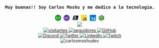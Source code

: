 <div align="justify">
    <p align="center">
        <samp>
            <b>
                Muy buenas!! Soy Carlos Moshu y me dedico a la tecnología.
                <br>
                <br>
                <code><img height="20" alt="csharp" src="https://raw.githubusercontent.com/github/explore/80688e429a7d4ef2fca1e82350fe8e3517d3494d/topics/csharp/csharp.png"></code>
                <code><img height="20" alt="dotnet" src="https://raw.githubusercontent.com/github/explore/80688e429a7d4ef2fca1e82350fe8e3517d3494d/topics/dotnet/dotnet.png"></code>
                <code><img height="20" alt="powershell" src="https://raw.githubusercontent.com/github/explore/80688e429a7d4ef2fca1e82350fe8e3517d3494d/topics/powershell/powershell.png"></code>
                <code><img height="20" alt="javascript" src="https://raw.githubusercontent.com/github/explore/80688e429a7d4ef2fca1e82350fe8e3517d3494d/topics/javascript/javascript.png"></code>
                <code><img height="20" alt="typescript" src="https://raw.githubusercontent.com/github/explore/80688e429a7d4ef2fca1e82350fe8e3517d3494d/topics/typescript/typescript.png"></code>
                <code><img height="20" alt="nodejs" src="https://raw.githubusercontent.com/github/explore/80688e429a7d4ef2fca1e82350fe8e3517d3494d/topics/nodejs/nodejs.png"></code>
            </b>
            <br>
            <image
                src="https://readme-typing-svg.herokuapp.com?font=Iosevka&size=16&color=6791c9&center=true&width=410&height=45&lines=public+void+Hola+()+{}">
        </samp>
        <br>
        <a href="https://github.com/carlosmoshudev">
            <img src="https://komarev.com/ghpvc/?username=carlosmoshudev&label=Visitantes&logo=GitHub&color=blueviolet"
                alt="visitantes" />
        </a>
        <a href="https://github.com/carlosmoshudev">
            <img src="https://img.shields.io/github/followers/carlosmoshudev?label=Seguidores&logo=GitHub&colorB=blueviolet"
                alt="seguidores" />
        </a>
        <a href="https://github.com/carlosmoshudev">
            <img src="https://img.shields.io/github/stars/carlosmoshudev?label=Stars&logo=GitHub&colorB=blueviolet"
                alt="GitHub" />
        </a>
        <br>
        <a href="https://discord.gg/xjgdPqHtRp">
            <img src="https://shields.io/discord/761964233055273000?label=Servidor&logo=Discord&colorB=7289DA"
                alt="Discord" />
        </a>
        <a href="https://twitter.com/carlosmoshu">
            <img src="https://img.shields.io/twitter/follow/carlosmoshu?label=Twitter&logo=twitter&colorB=blue&style=flat"
                alt="Twitter" />
        </a>
        <a href="https://www.linkedin.com/in/carlos-moshu/">
            <img src="https://img.shields.io/badge/LinkedIn-blue?logo=linkedin&labelColor=blue" alt="LinkedIn" />
        </a>
        <a href="https://www.twitch.tv/carlosmoshutv">
            <img src="https://img.shields.io/badge/Twitch-9146FF?logo=twitch&logoColor=white" alt="Twitch" />
        </a>
        <br />
        <img src="https://github-readme-stats.vercel.app/api/top-langs/?username=carlosmoshudev&langs_count=10&layout=compact&theme=github_dark"
            alt="carlosmoshudev" />
    </p>
</div>
